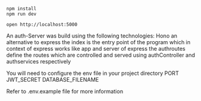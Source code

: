 ```
npm install
npm run dev
```

```
open http://localhost:5000
```

An auth-Server was build using the following technologies:
Hono an alternative to express
the index is the entry point of the program which in context of express works
like app and server of express
the authroutes define the routes
which are controlled and served using
authController and authservices respectively

You will need to configure the env file in your project directory
PORT
JWT_SECRET
DATABASE_FILENAME

Refer to .env.example file for more information
